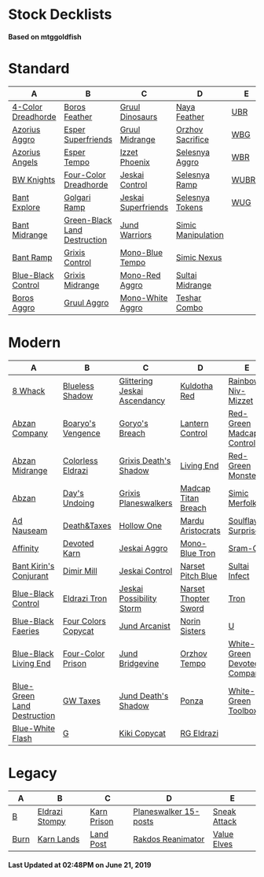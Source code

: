 # Stock Decklists
#### Based on mtggoldfish


# Standard

|                                   A                                    |                                             B                                              |                                    C                                     |                                   D                                    |                      E                       |
|------------------------------------------------------------------------|--------------------------------------------------------------------------------------------|--------------------------------------------------------------------------|------------------------------------------------------------------------|----------------------------------------------|
|[4-Color Dreadhorde](./mtggoldfish/Standard/decks/4-Color_Dreadhorde.md)|[Boros Feather](./mtggoldfish/Standard/decks/Boros_Feather.md)                              |[Gruul Dinosaurs](./mtggoldfish/Standard/decks/Gruul_Dinosaurs.md)        |[Naya Feather](./mtggoldfish/Standard/decks/Naya_Feather.md)            |[UBR](./mtggoldfish/Standard/decks/UBR.md)    |
|[Azorius Aggro](./mtggoldfish/Standard/decks/Azorius_Aggro.md)          |[Esper Superfriends](./mtggoldfish/Standard/decks/Esper_Superfriends.md)                    |[Gruul Midrange](./mtggoldfish/Standard/decks/Gruul_Midrange.md)          |[Orzhov Sacrifice](./mtggoldfish/Standard/decks/Orzhov_Sacrifice.md)    |[WBG](./mtggoldfish/Standard/decks/WBG.md)    |
|[Azorius Angels](./mtggoldfish/Standard/decks/Azorius_Angels.md)        |[Esper Tempo](./mtggoldfish/Standard/decks/Esper_Tempo.md)                                  |[Izzet Phoenix](./mtggoldfish/Standard/decks/Izzet_Phoenix.md)            |[Selesnya Aggro](./mtggoldfish/Standard/decks/Selesnya_Aggro.md)        |[WBR](./mtggoldfish/Standard/decks/WBR.md)    |
|[BW Knights](./mtggoldfish/Standard/decks/BW_Knights.md)                |[Four-Color Dreadhorde](./mtggoldfish/Standard/decks/Four-Color_Dreadhorde.md)              |[Jeskai Control](./mtggoldfish/Standard/decks/Jeskai_Control.md)          |[Selesnya Ramp](./mtggoldfish/Standard/decks/Selesnya_Ramp.md)          |[WUBRG](./mtggoldfish/Standard/decks/WUBRG.md)|
|[Bant Explore](./mtggoldfish/Standard/decks/Bant_Explore.md)            |[Golgari Ramp](./mtggoldfish/Standard/decks/Golgari_Ramp.md)                                |[Jeskai Superfriends](./mtggoldfish/Standard/decks/Jeskai_Superfriends.md)|[Selesnya Tokens](./mtggoldfish/Standard/decks/Selesnya_Tokens.md)      |[WUG](./mtggoldfish/Standard/decks/WUG.md)    |
|[Bant Midrange](./mtggoldfish/Standard/decks/Bant_Midrange.md)          |[Green-Black Land Destruction](./mtggoldfish/Standard/decks/Green-Black_Land_Destruction.md)|[Jund Warriors](./mtggoldfish/Standard/decks/Jund_Warriors.md)            |[Simic Manipulation](./mtggoldfish/Standard/decks/Simic_Manipulation.md)|                                              |
|[Bant Ramp](./mtggoldfish/Standard/decks/Bant_Ramp.md)                  |[Grixis Control](./mtggoldfish/Standard/decks/Grixis_Control.md)                            |[Mono-Blue Tempo](./mtggoldfish/Standard/decks/Mono-Blue_Tempo.md)        |[Simic Nexus](./mtggoldfish/Standard/decks/Simic_Nexus.md)              |                                              |
|[Blue-Black Control](./mtggoldfish/Standard/decks/Blue-Black_Control.md)|[Grixis Midrange](./mtggoldfish/Standard/decks/Grixis_Midrange.md)                          |[Mono-Red Aggro](./mtggoldfish/Standard/decks/Mono-Red_Aggro.md)          |[Sultai Midrange](./mtggoldfish/Standard/decks/Sultai_Midrange.md)      |                                              |
|[Boros Aggro](./mtggoldfish/Standard/decks/Boros_Aggro.md)              |[Gruul Aggro](./mtggoldfish/Standard/decks/Gruul_Aggro.md)                                  |[Mono-White Aggro](./mtggoldfish/Standard/decks/Mono-White_Aggro.md)      |[Teshar Combo](./mtggoldfish/Standard/decks/Teshar_Combo.md)            |                                              |


# Modern

|                                           A                                            |                                   B                                    |                                            C                                             |                                    D                                     |                                           E                                            |
|----------------------------------------------------------------------------------------|------------------------------------------------------------------------|------------------------------------------------------------------------------------------|--------------------------------------------------------------------------|----------------------------------------------------------------------------------------|
|[8 Whack](./mtggoldfish/Modern/decks/8_Whack.md)                                        |[Blueless Shadow](./mtggoldfish/Modern/decks/Blueless_Shadow.md)        |[Glittering Jeskai Ascendancy](./mtggoldfish/Modern/decks/Glittering_Jeskai_Ascendancy.md)|[Kuldotha Red](./mtggoldfish/Modern/decks/Kuldotha_Red.md)                |[Rainbow Niv-Mizzet](./mtggoldfish/Modern/decks/Rainbow_Niv-Mizzet.md)                  |
|[Abzan Company](./mtggoldfish/Modern/decks/Abzan_Company.md)                            |[Boaryo's Vengence](./mtggoldfish/Modern/decks/Boaryo's_Vengence.md)    |[Goryo's Breach](./mtggoldfish/Modern/decks/Goryo's_Breach.md)                            |[Lantern Control](./mtggoldfish/Modern/decks/Lantern_Control.md)          |[Red-Green Madcap Control](./mtggoldfish/Modern/decks/Red-Green_Madcap_Control.md)      |
|[Abzan Midrange](./mtggoldfish/Modern/decks/Abzan_Midrange.md)                          |[Colorless Eldrazi](./mtggoldfish/Modern/decks/Colorless_Eldrazi.md)    |[Grixis Death's Shadow](./mtggoldfish/Modern/decks/Grixis_Death's_Shadow.md)              |[Living End](./mtggoldfish/Modern/decks/Living_End.md)                    |[Red-Green Monsters](./mtggoldfish/Modern/decks/Red-Green_Monsters.md)                  |
|[Abzan](./mtggoldfish/Modern/decks/Abzan.md)                                            |[Day's Undoing](./mtggoldfish/Modern/decks/Day's_Undoing.md)            |[Grixis Planeswalkers](./mtggoldfish/Modern/decks/Grixis_Planeswalkers.md)                |[Madcap Titan Breach](./mtggoldfish/Modern/decks/Madcap_Titan_Breach.md)  |[Simic Merfolks](./mtggoldfish/Modern/decks/Simic_Merfolks.md)                          |
|[Ad Nauseam](./mtggoldfish/Modern/decks/Ad_Nauseam.md)                                  |[Death&amp;Taxes](./mtggoldfish/Modern/decks/Death&amp;Taxes.md)        |[Hollow One](./mtggoldfish/Modern/decks/Hollow_One.md)                                    |[Mardu Aristocrats](./mtggoldfish/Modern/decks/Mardu_Aristocrats.md)      |[Soulflayer Surprise](./mtggoldfish/Modern/decks/Soulflayer_Surprise.md)                |
|[Affinity](./mtggoldfish/Modern/decks/Affinity.md)                                      |[Devoted Karn](./mtggoldfish/Modern/decks/Devoted_Karn.md)              |[Jeskai Aggro](./mtggoldfish/Modern/decks/Jeskai_Aggro.md)                                |[Mono-Blue Tron](./mtggoldfish/Modern/decks/Mono-Blue_Tron.md)            |[Sram-O's](./mtggoldfish/Modern/decks/Sram-O's.md)                                      |
|[Bant Kirin's Conjurant](./mtggoldfish/Modern/decks/Bant_Kirin's_Conjurant.md)          |[Dimir Mill](./mtggoldfish/Modern/decks/Dimir_Mill.md)                  |[Jeskai Control](./mtggoldfish/Modern/decks/Jeskai_Control.md)                            |[Narset Pitch Blue](./mtggoldfish/Modern/decks/Narset_Pitch_Blue.md)      |[Sultai Infect](./mtggoldfish/Modern/decks/Sultai_Infect.md)                            |
|[Blue-Black Control](./mtggoldfish/Modern/decks/Blue-Black_Control.md)                  |[Eldrazi Tron](./mtggoldfish/Modern/decks/Eldrazi_Tron.md)              |[Jeskai Possibility Storm](./mtggoldfish/Modern/decks/Jeskai_Possibility_Storm.md)        |[Narset Thopter Sword](./mtggoldfish/Modern/decks/Narset_Thopter_Sword.md)|[Tron](./mtggoldfish/Modern/decks/Tron.md)                                              |
|[Blue-Black Faeries](./mtggoldfish/Modern/decks/Blue-Black_Faeries.md)                  |[Four Colors Copycat](./mtggoldfish/Modern/decks/Four_Colors_Copycat.md)|[Jund Arcanist](./mtggoldfish/Modern/decks/Jund_Arcanist.md)                              |[Norin Sisters](./mtggoldfish/Modern/decks/Norin_Sisters.md)              |[U](./mtggoldfish/Modern/decks/U.md)                                                    |
|[Blue-Black Living End](./mtggoldfish/Modern/decks/Blue-Black_Living_End.md)            |[Four-Color Prison](./mtggoldfish/Modern/decks/Four-Color_Prison.md)    |[Jund Bridgevine](./mtggoldfish/Modern/decks/Jund_Bridgevine.md)                          |[Orzhov Tempo](./mtggoldfish/Modern/decks/Orzhov_Tempo.md)                |[White-Green Devoted Company](./mtggoldfish/Modern/decks/White-Green_Devoted_Company.md)|
|[Blue-Green Land Destruction](./mtggoldfish/Modern/decks/Blue-Green_Land_Destruction.md)|[GW Taxes](./mtggoldfish/Modern/decks/GW_Taxes.md)                      |[Jund Death's Shadow](./mtggoldfish/Modern/decks/Jund_Death's_Shadow.md)                  |[Ponza](./mtggoldfish/Modern/decks/Ponza.md)                              |[White-Green Toolbox](./mtggoldfish/Modern/decks/White-Green_Toolbox.md)                |
|[Blue-White Flash](./mtggoldfish/Modern/decks/Blue-White_Flash.md)                      |[G](./mtggoldfish/Modern/decks/G.md)                                    |[Kiki Copycat](./mtggoldfish/Modern/decks/Kiki_Copycat.md)                                |[RG Eldrazi](./mtggoldfish/Modern/decks/RG_Eldrazi.md)                    |                                                                                        |


# Legacy

|                    A                     |                              B                               |                           C                            |                                     D                                      |                            E                             |
|------------------------------------------|--------------------------------------------------------------|--------------------------------------------------------|----------------------------------------------------------------------------|----------------------------------------------------------|
|[B](./mtggoldfish/Legacy/decks/B.md)      |[Eldrazi Stompy](./mtggoldfish/Legacy/decks/Eldrazi_Stompy.md)|[Karn Prison](./mtggoldfish/Legacy/decks/Karn_Prison.md)|[Planeswalker 15-posts](./mtggoldfish/Legacy/decks/Planeswalker_15-posts.md)|[Sneak Attack](./mtggoldfish/Legacy/decks/Sneak_Attack.md)|
|[Burn](./mtggoldfish/Legacy/decks/Burn.md)|[Karn Lands](./mtggoldfish/Legacy/decks/Karn_Lands.md)        |[Land Post](./mtggoldfish/Legacy/decks/Land_Post.md)    |[Rakdos Reanimator](./mtggoldfish/Legacy/decks/Rakdos_Reanimator.md)        |[Value Elves](./mtggoldfish/Legacy/decks/Value_Elves.md)  |



#### Last Updated at 02:48PM on June 21, 2019